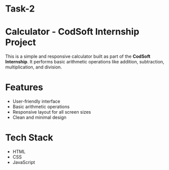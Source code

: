 # Task-2
# Calculator - CodSoft Internship Project

This is a simple and responsive calculator built as part of the **CodSoft Internship**.
It performs basic arithmetic operations like addition, subtraction, multiplication, and division.

# Features

- User-friendly interface
- Basic arithmetic operations
- Responsive layout for all screen sizes
- Clean and minimal design

# Tech Stack

- HTML
- CSS
- JavaScript


